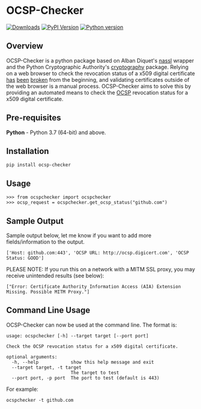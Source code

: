 # OCSP-Checker

[![Downloads](https://pepy.tech/badge/ocsp-checker/month)](https://pepy.tech/project/ocsp-checker)
[![PyPI Version](https://img.shields.io/pypi/v/ocsp-checker.svg)](https://pypi.org/project/ocsp-checker/)
[![Python version](https://img.shields.io/pypi/pyversions/ocsp-checker.svg)](https://pypi.org/project/ocsp-checker/)

## Overview

OCSP-Checker is a python package based on Alban Diquet's [nassl](https://github.com/nabla-c0d3/nassl) wrapper and the Python Cryptographic Authority's [cryptography](https://github.com/pyca/cryptography) package. Relying on a web browser to check the revocation status of a x509 digital certificate [has](https://www.imperialviolet.org/2014/04/19/revchecking.html) [been](https://www.imperialviolet.org/2014/04/29/revocationagain.html) [broken](https://scotthelme.co.uk/revocation-is-broken/) from the beginning, and validating certificates outside of the web browser is a manual process. OCSP-Checker aims to solve this by providing an automated means to check the [OCSP](https://en.wikipedia.org/wiki/Online_Certificate_Status_Protocol) revocation status for a x509 digital certificate.


## Pre-requisites

__Python__ - Python 3.7 (64-bit) and above.

## Installation

```pip install ocsp-checker```

## Usage

```
>>> from ocspchecker import ocspchecker
>>> ocsp_request = ocspchecker.get_ocsp_status("github.com")
```

## Sample Output

Sample output below, let me know if you want to add more fields/information to the output.

```
['Host: github.com:443', 'OCSP URL: http://ocsp.digicert.com', 'OCSP Status: GOOD']
```

PLEASE NOTE: If you run this on a network with a MITM SSL proxy, you may receive unintended results (see below):
```
["Error: Certificate Authority Information Access (AIA) Extension Missing. Possible MITM Proxy."]
```

## Command Line Usage

OCSP-Checker can now be used at the command line. The format is:
```
usage: ocspchecker [-h] --target target [--port port]

Check the OCSP revocation status for a x509 digital certificate.

optional arguments:
  -h, --help            show this help message and exit
  --target target, -t target
                        The target to test
  --port port, -p port  The port to test (default is 443)
```

For example:

``` ocspchecker -t github.com ```
